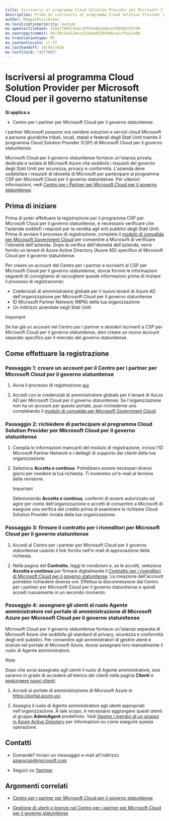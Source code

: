 ```yaml
---
title: Iscriversi al programma Cloud Solution Provider per Microsoft Cloud per il governo statunitense | Centro per i partner per Microsoft Cloud per il governo statunitense
description: Prima di iscriverti al programma Cloud Solution Provider per Microsoft Cloud per il governo statunitense, consulta queste informazioni sui requisiti del programma CSP.
author: MaggiePucciEvans
ms.localizationpriority: medium
ms.openlocfilehash: 2b4aff04574a4c16fbfe0ba28e1e7603857d3796
ms.sourcegitcommit: 5b720c2ad126ec52564ad5264596ca1cf6a12489
ms.translationtype: MT
ms.contentlocale: it-IT
ms.lasthandoff: 10/05/2018
ms.locfileid: "4377663"
---
```

# <a name="enroll-in-the-cloud-solution-provider-program-for-microsoft-cloud-for-us-government"></a>Iscriversi al programma Cloud Solution Provider per Microsoft Cloud per il governo statunitense

**Si applica a**

-  Centro per i partner per Microsoft Cloud per il governo statunitense

I partner Microsoft possono ora vendere soluzioni e servizi cloud Microsoft a persone giuridiche tribali, locali, statali e federali degli Stati Uniti tramite il programma Cloud Solution Provider (CSP) di Microsoft Cloud per il governo statunitense. 

Microsoft Cloud per il governo statunitense fornisce un'istanza privata, dedicata e isolata di Microsoft Azure che soddisfa i requisiti del governo degli Stati Uniti per sicurezza, privacy e conformità. L'azienda deve soddisfare i requisiti di idoneità di Microsoft per partecipare al programma CSP per Microsoft Cloud per il governo statunitense. Per ulteriori informazioni, vedi [Centro per i Partner per Microsoft Cloud per il governo statunitense](partner-center-for-microsoft-us-govt-cloud.md).

## <a name="before-you-begin"></a>Prima di iniziare

Prima di poter effettuare la registrazione per il programma CSP per Microsoft Cloud per il governo statunitense, è necessario verificare che l'azienda soddisfi i requisiti per la vendita agli enti pubblici degli Stati Uniti. Prima di avviare il processo di registrazione, completa il [modulo di convalida per Microsoft Government Cloud](http://azuregov.microsoft.com/csp) per consentire a Microsoft di verificare l'idoneità dell'azienda. Dopo la verifica dell'idoneità dell'azienda, verrà fornito un tenant di Azure Active Directory (Azure AD) specifico di Microsoft Cloud per il governo statunitense.  

Per creare un account del Centro per i partner e iscriverti al CSP per Microsoft Cloud per il governo statunitense, dovrai fornire le informazioni seguenti (ti consigliamo di raccogliere queste informazioni prima di iniziare il processo di registrazione):

-  Credenziali di amministratore globale per il nuovo tenant di Azure AD dell'organizzazione per Microsoft Cloud per il governo statunitense
-  ID Microsoft Partner Network (MPN) della tua organizzazione 
-  Un indirizzo aziendale negli Stati Uniti

> [!IMPORTANT]  
> Se hai già un account nel Centro per i partner e desideri iscriverti a CSP per Microsoft Cloud per il governo statunitense, devi creare un nuovo account separato specifico per il mercato del governo statunitense.

## <a name="how-to-enroll"></a>Come effettuare la registrazione 

### <a name="step-1---create-a-partner-center-account-for-microsoft-cloud-for-us-government"></a>Passaggio 1: creare un account per il Centro per i partner per Microsoft Cloud per il governo statunitense

1.  Avvia il processo di registrazione [qui](https://partnercenter.microsoft.com/register/resellerusgjoinnow). 

2.  Accedi con le credenziali di amministratore globale per il tenant di Azure AD per Microsoft Cloud per il governo statunitense. Se l'organizzazione non ha un account per questo portale, puoi richiederne uno completando il [modulo di convalida per Microsoft Government Cloud](http://azuregov.microsoft.com/csp).


### <a name="step-2---apply-to-participate-in-the-cloud-solution-provider-program-for-microsoft-cloud-for-us-government"></a>Passaggio 2: richiedere di partecipare al programma Cloud Solution Provider per Microsoft Cloud per il governo statunitense

1.  Compila le informazioni mancanti del modulo di registrazione, inclusi l'ID Microsoft Partner Network e i dettagli di supporto dei clienti della tua organizzazione. 

2.  Seleziona **Accetta e continua**. Potrebbero essere necessari diversi giorni per rivedere la tua richiesta. Ti invieremo un'e-mail al termine della revisione.

    > [!IMPORTANT]  
    > Selezionando **Accetta e continua**, confermi di essere autorizzato ad agire per conto dell'organizzazione e accetti di consentire a Microsoft di eseguire una verifica del credito prima di esaminare la richiesta Cloud Solution Provider inviata dalla tua organizzazione.


### <a name="step-3---sign-the-reseller-agreement-for-microsoft-cloud-for-us-government"></a>Passaggio 3: firmare il contratto per i rivenditori per Microsoft Cloud per il governo statunitense

1. Accedi al Centro per i partner per Microsoft Cloud per il governo statunitense usando il link fornito nell'e-mail di approvazione della richiesta. 

2. Nella pagina del **Contratto**, leggi le condizioni e, se le accetti, seleziona **Accetta e continua** per firmare digitalmente il [Contratto per i rivenditori di Microsoft Cloud per il governo statunitense](https://go.microsoft.com/fwlink/p/?linkid=843364). La creazione dell'account potrebbe richiedere diverse ore. Effettua la disconnessione dal Centro per i partner per Microsoft Cloud per il governo statunitense e quindi accedi nuovamente in un secondo momento.


### <a name="step-4---assign-users-to-the-admin-agent-role-in-the-microsoft-azure-admin-portal-for-microsoft-cloud-for-us-government"></a>Passaggio 4: assegnare gli utenti al ruolo Agente amministratore nel portale di amministrazione di Microsoft Azure per Microsoft Cloud per il governo statunitense

Microsoft Cloud per il governo statunitense fornisce un'istanza separata di Microsoft Azure che soddisfa gli standard di privacy, sicurezza e conformità degli enti pubblici. Per consentire agli amministratori di gestire utenti e licenze nel portale di Microsoft Azure, dovrai assegnare loro manualmente il ruolo di Agente amministratore.

> [!NOTE]  
> Dopo che avrai assegnato agli utenti il ruolo di Agente amministratore, essi saranno in grado di accedere all'elenco dei clienti nella pagina **Clienti** e [aggiungere nuovi clienti](add-a-new-customer.md).   

1.  Accedi al portale di amministrazione di Microsoft Azure in https://portal.azure.us/.

2.  Assegna il ruolo di Agente amministratore agli utenti appropriati nell'organizzazione. A tale scopo, è necessario aggiungere questi utenti al gruppo **AdminAgent** predefinito. Vedi [Gestire i membri di un gruppo in Azure Active Directory](https://docs.microsoft.com/azure/active-directory/active-directory-groups-members-azure-portal) per informazioni su come eseguire questa operazione.
 
## <a name="connect-with-us"></a>Contatti

- Domande? Inviaci un messaggio e-mail all'indirizzo azgovcsp@microsoft.com

- Seguici su [Yammer](https://www.yammer.com/cloudpartnercommunity/#/threads/inGroup?type=in_group&feedId=11509777&view=all). 

## <a name="related-topics"></a>Argomenti correlati

-  [Centro per i partner per Microsoft Cloud per il governo statunitense](partner-center-for-microsoft-us-govt-cloud.md)

-  [Gestione di utenti e licenze nel Centro per i partner per Microsoft Cloud per il governo statunitense](user-management-in-partner-center-for-microsoft-us-govt-cloud.md)


